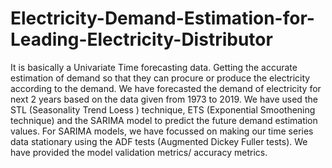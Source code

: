 # Electricity-Demand-Estimation-for-Leading-Electricity-Distributor
It is basically a Univariate Time forecasting data.
Getting the accurate estimation of demand so that they can procure or produce the electricity according to the demand.
We have forecasted the demand of electricity for next 2 years based on the data given from 1973 to 2019.
We have used the STL (Seasonality Trend Loess ) technique, ETS (Exponential Smoothening technique) and the SARIMA model to predict the future demand estimation values.
For SARIMA models, we have focussed on making our time series data stationary using the ADF tests (Augmented Dickey Fuller tests).
We have provided the model validation metrics/ accuracy metrics.
